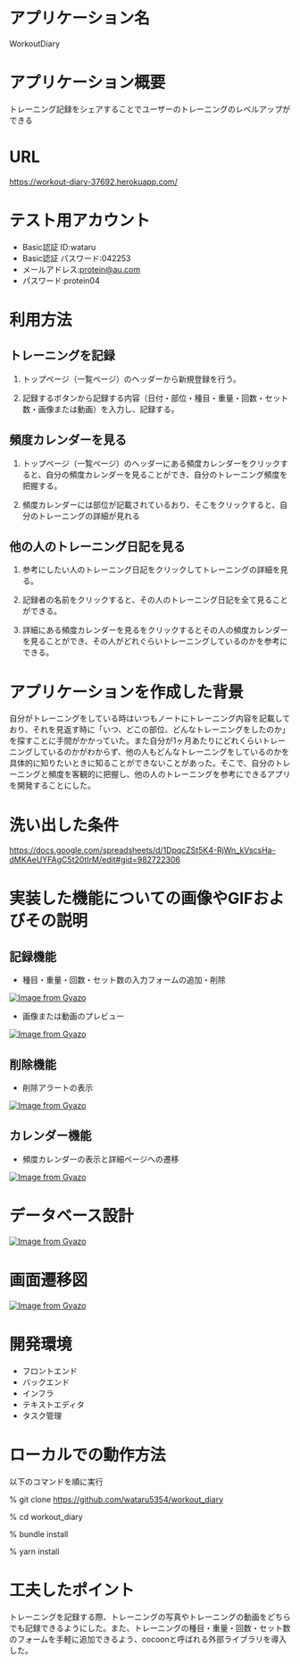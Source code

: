# アプリケーション名
WorkoutDiary

# アプリケーション概要
トレーニング記録をシェアすることでユーザーのトレーニングのレベルアップができる

# URL
https://workout-diary-37692.herokuapp.com/


# テスト用アカウント
- Basic認証 ID:wataru
- Basic認証 パスワード:042253
- メールアドレス:protein@au.com
- パスワード:protein04

# 利用方法

## トレーニングを記録

1. トップページ（一覧ページ）のヘッダーから新規登録を行う。

2. 記録するボタンから記録する内容（日付・部位・種目・重量・回数・セット数・画像または動画）を入力し、記録する。

## 頻度カレンダーを見る

1. トップページ（一覧ページ）のヘッダーにある頻度カレンダーをクリックすると、自分の頻度カレンダーを見ることができ、自分のトレーニング頻度を把握する。

2. 頻度カレンダーには部位が記載されているおり、そこをクリックすると、自分のトレーニングの詳細が見れる

## 他の人のトレーニング日記を見る

1. 参考にしたい人のトレーニング日記をクリックしてトレーニングの詳細を見る。

2. 記録者の名前をクリックすると、その人のトレーニング日記を全て見ることができる。

3. 詳細にある頻度カレンダーを見るをクリックするとその人の頻度カレンダーを見ることができ、その人がどれぐらいトレーニングしているのかを参考にできる。

# アプリケーションを作成した背景
自分がトレーニングをしている時はいつもノートにトレーニング内容を記載しており、それを見返す時に「いつ、どこの部位、どんなトレーニングをしたのか」を探すことに手間がかかっていた。また自分が1ヶ月あたりにどれくらいトレーニングしているのかがわからず、他の人もどんなトレーニングをしているのかを具体的に知りたいときに知ることができないことがあった。そこで、自分のトレーニングと頻度を客観的に把握し、他の人のトレーニングを参考にできるアプリを開発することにした。

# 洗い出した条件
https://docs.google.com/spreadsheets/d/1DpqcZSt5K4-RjWn_kVscsHa-dMKAeUYFAgC5t20tIrM/edit#gid=982722306

# 実装した機能についての画像やGIFおよびその説明

## 記録機能
- 種目・重量・回数・セット数の入力フォームの追加・削除

[![Image from Gyazo](https://i.gyazo.com/162a55c0239bd84d8e3e67245679e4ed.gif)](https://gyazo.com/162a55c0239bd84d8e3e67245679e4ed)

- 画像または動画のプレビュー

[![Image from Gyazo](https://i.gyazo.com/7fb1547324fe77df196b4af6d7937a2f.gif)](https://gyazo.com/7fb1547324fe77df196b4af6d7937a2f)

## 削除機能
- 削除アラートの表示

[![Image from Gyazo](https://i.gyazo.com/658f225b9edbb91a3bf79891ec7a88d1.gif)](https://gyazo.com/658f225b9edbb91a3bf79891ec7a88d1)

## カレンダー機能
- 頻度カレンダーの表示と詳細ページへの遷移

[![Image from Gyazo](https://i.gyazo.com/3932d43c0ffb96ff4c3c36423bd49f32.gif)](https://gyazo.com/3932d43c0ffb96ff4c3c36423bd49f32)

# データベース設計
[![Image from Gyazo](https://i.gyazo.com/878dd88e41845990d3926abcfa0cf54a.png)](https://gyazo.com/878dd88e41845990d3926abcfa0cf54a)

# 画面遷移図
[![Image from Gyazo](https://i.gyazo.com/e93f58a29db89d464b07650d931d3b7a.png)](https://gyazo.com/e93f58a29db89d464b07650d931d3b7a)

# 開発環境
- フロントエンド
- バックエンド
- インフラ
- テキストエディタ
- タスク管理 

# ローカルでの動作方法
以下のコマンドを順に実行

% git clone https://github.com/wataru5354/workout_diary

% cd workout_diary

% bundle install

% yarn install

# 工夫したポイント
トレーニングを記録する際、トレーニングの写真やトレーニングの動画をどちらでも記録できるようにした。また、トレーニングの種目・重量・回数・セット数のフォームを手軽に追加できるよう、cocoonと呼ばれる外部ライブラリを導入した。
